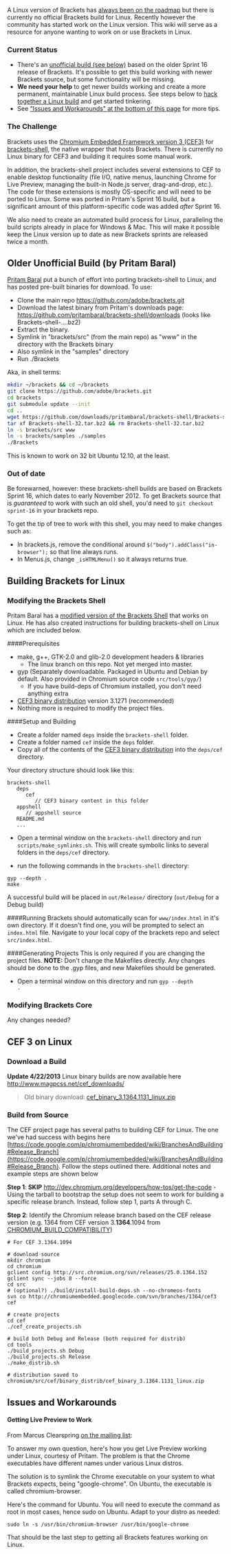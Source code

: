 A Linux version of Brackets has [always been on the roadmap](https://trello.com/card/linux-desktop-application/4f90a6d98f77505d7940ce88/457) but there is currently no official Brackets build for Linux. Recently however the community has started work on the Linux version. This wiki will serve as a resource for anyone wanting to work on or use Brackets in Linux. 

### Current Status

* There's an [unofficial build (see below)](#wiki-pritam-build) based on the older Sprint 16 release of Brackets. It's possible to get this build working with newer Brackets source, but some functionality will be missing.
* **We need your help** to get newer builds working and create a more permanent, maintainable Linux build process. See steps below to [hack together a Linux build](#wiki-building) and get started tinkering.
* See ["Issues and Workarounds" at the bottom of this page](#wiki-issues) for more tips.

### The Challenge

Brackets uses the [Chromium Embedded Framework version 3 (CEF3)](http://code.google.com/p/chromiumembedded/) for [brackets-shell](https://github.com/adobe/brackets-shell/), the native wrapper that hosts Brackets. There is currently no Linux binary for CEF3 and building it requires some manual work.

In addition, the brackets-shell project includes several extensions to CEF to enable desktop functionality (file I/O, native menus, launching Chrome for Live Preview, managing the built-in Node.js server, drag-and-drop, etc.). The code for these extensions is mostly OS-specific and will need to be ported to Linux. Some was ported in Pritam's Sprint 16 build, but a significant amount of this platform-specific code was added _after_ Sprint 16.

We also need to create an automated build process for Linux, paralleling the build scripts already in place for Windows & Mac. This will make it possible keep the Linux version up to date as new Brackets sprints are released twice a month.


## <a name="pritam-build"></a> Older Unofficial Build (by Pritam Baral)

[Pritam Baral](https://github.com/pritambaral) put a bunch of effort into porting brackets-shell to Linux, and has posted pre-built binaries for download. To use:

* Clone the main repo https://github.com/adobe/brackets.git
* Download the latest binary from Pritam's downloads page: https://github.com/pritambaral/brackets-shell/downloads (looks like Brackets-shell-....bz2)
* Extract the binary.
* Symlink in "brackets/src" (from the main repo) as "www" in the directory with the Brackets binary
* Also symlink in the "samples" directory
* Run ./Brackets

Aka, in shell terms:

```bash
mkdir ~/brackets && cd ~/brackets
git clone https://github.com/adobe/brackets.git
cd brackets
git submodule update --init
cd ..
wget https://github.com/downloads/pritambaral/brackets-shell/Brackets-shell-32.tar.bz2
tar xf Brackets-shell-32.tar.bz2 && rm Brackets-shell-32.tar.bz2
ln -s brackets/src www
ln -s brackets/samples ./samples
./Brackets
```

This is known to work on 32 bit Ubuntu 12.10, at the least.

### Out of date

Be forewarned, however: these brackets-shell builds are based on Brackets Sprint 16, which dates to early November 2012. To get Brackets source that is _guaranteed_ to work with such an old shell, you'd need to `git checkout sprint-16` in your brackets repo.

To get the tip of tree to work with this shell, you may need to make changes such as:
* In brackets.js, remove the conditional around `$("body").addClass("in-browser");` so that line always runs.
* In Menus.js, change `_isHTMLMenu()` so it always returns true.


## <a name="building"></a> Building Brackets for Linux

### Modifying the Brackets Shell

Pritam Baral has a [modified version of the Brackets Shell](https://github.com/pritambaral/brackets-shell/tree/linux) that works on Linux. He has also created instructions for building brackets-shell on Linux which are included below.

####Prerequisites

* make, g++, GTK-2.0 and glib-2.0 development headers & libraries
  * The linux branch on this repo. Not yet merged into master.
* gyp (Separately downloadable. Packaged in Ubuntu and Debian by default. Also provided in Chromium source code `src/tools/gyp/`)
  * If you have build-deps of Chromium installed, you don't need anything extra
* [CEF3 binary distribution](http://github.com/pritambaral/brackets-shell/downloads)  version 3.1271 (recommended) 
* Nothing more is required to modify the project files.

####Setup and Building

* Create a folder named `deps` inside the `brackets-shell` folder.
* Create a folder named `cef` inside the `deps` folder.
* Copy all of the contents of the [CEF3 binary distribution](#wiki-cef) into the `deps/cef` directory. 

Your directory structure should look like this:
```
brackets-shell
   deps
      cef
         // CEF3 binary content in this folder
   appshell
      // appshell source
   README.md
   ...
```

* Open a terminal window on the `brackets-shell` directory and run `scripts/make_symlinks.sh`. This will create symbolic links to several folders in the `deps/cef` directory.

* run the following commands in the `brackets-shell` directory:
```
gyp --depth .
make
```

A successful build will be placed in `out/Release/` directory (`out/Debug` for a Debug build)

####Running
Brackets should automatically scan for `www/index.html` in it's own directory. If it doesn't find one, you will be prompted to select an `index.html` file. Navigate to your local copy of the brackets repo and select `src/index.html`.

####Generating Projects
This is only required if you are changing the project files. **NOTE:** Don't change the Makefiles directly. Any changes should be done to the .gyp files, and new Makefiles should be generated.

* Open a terminal window on this directory and run <code>gyp --depth .</code>

### Modifying Brackets Core

Any changes needed?


## <a name="cef"></a> CEF 3 on Linux

### Download a Build

**Update 4/22/2013** Linux binary builds are now available here http://www.magpcss.net/cef_downloads/

> Old binary download: [cef_binary_3.1364.1131_linux.zip](https://docs.google.com/file/d/0B7as0diokeHxeTNqZFIyNWZKSWM/edit?usp=sharing)

### Build from Source

The CEF project page has several paths to building CEF for Linux. The one we've had success with begins here [https://code.google.com/p/chromiumembedded/wiki/BranchesAndBuilding#Release_Branch](https://code.google.com/p/chromiumembedded/wiki/BranchesAndBuilding#Release_Branch). Follow the steps outlined there. Additional notes and example steps are shown below

**Step 1**: **SKIP** http://dev.chromium.org/developers/how-tos/get-the-code - Using the tarball to bootstrap the setup does not seem to work for building a specific release branch. Instead, follow step 1, parts A through C.

**Step 2**: Identify the Chromium release branch based on the CEF release version (e.g. 1364 from CEF version  3.**1364**.1094 from [CHROMIUM_BUILD_COMPATIBILITY](https://code.google.com/p/chromiumembedded/source/browse/branches/1364/cef3/CHROMIUM_BUILD_COMPATIBILITY.txt))

```
# For CEF 3.1364.1094

# download source
mkdir chromium
cd chromium
gclient config http://src.chromium.org/svn/releases/25.0.1364.152
gclient sync --jobs 8 --force
cd src
# (optional?) ./build/install-build-deps.sh --no-chromeos-fonts
svn co http://chromiumembedded.googlecode.com/svn/branches/1364/cef3 cef

# create projects
cd cef
./cef_create_projects.sh

# build both Debug and Release (both required for distrib)
cd tools
./build_projects.sh Debug
./build_projects.sh Release
./make_distrib.sh

# distribution saved to chromium/src/cef/binary_distrib/cef_binary_3.1364.1131_linux.zip
```


## <a name="issues"></a> Issues and Workarounds

#### Getting Live Preview to Work

From Marcus Clearspring [on the mailing list](https://groups.google.com/d/msg/brackets-dev/K26IkouXAq0/L65r-auzNzcJ):

To answer my own question, here's how you get Live Preview working under Linux, courtesy of Pritam. The problem is that the Chrome executables have different names under various Linux distros.

The solution is to symlink the Chrome executable on your system to what Brackets expects, being "google-chrome". On Ubuntu, the executable is called chromium-browser.

Here's the command for Ubuntu. You will need to execute the command as root in most cases, hence sudo on Ubuntu. Adapt to your distro as needed:

`sudo ln -s /usr/bin/chromium-browser /usr/bin/google-chrome`

That should be the last step to getting all Brackets features working on Linux.
